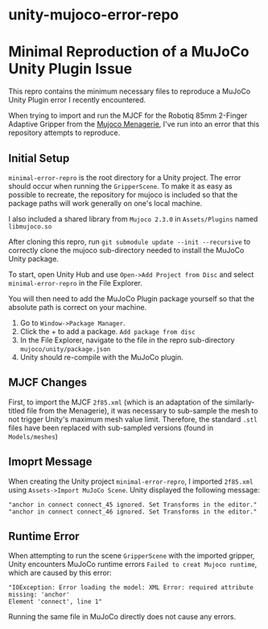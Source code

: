 # unity-mujoco-error-repo

# Minimal Reproduction of a MuJoCo Unity Plugin Issue

This repro contains the minimum necessary files to reproduce a MuJoCo Unity Plugin error I recently encountered.

When trying to import and run the MJCF for the Robotiq 85mm 2-Finger Adaptive Gripper from the [Mujoco Menagerie](https://github.com/deepmind/mujoco_menagerie/tree/main/robotiq_2f85), I've run into an error that this repository attempts to reproduce.

## Initial Setup

`minimal-error-repro` is the root directory for a Unity project. The error should occur when running the `GripperScene`.
To make it as easy as possible to recreate, the repository for mujoco is included so that the package paths will work generally on one's local machine.

I also included a shared library from `Mujoco 2.3.0` in `Assets/Plugins` named `libmujoco.so`

After cloning this repro, run `git submodule update --init --recursive` to correctly clone the mujoco sub-directory needed to install the MuJoCo Unity package.

To start, open Unity Hub and use `Open->Add Project from Disc` and select `minimal-error-repro` in the File Explorer.

You will then need to add the MuJoCo Plugin package yourself so that the absolute path is correct on your machine.

1. Go to `Window->Package Manager`.
2. Click the + to add a package. `Add package from disc`
3. In the File Explorer, navigate to the file in the repro sub-directory `mujoco/unity/package.json`
4. Unity should re-compile with the MuJoCo plugin.


## MJCF Changes
First, to import the MJCF `2f85.xml` (which is an adaptation of the similarly-titled file from the Menagerie), it was necessary to sub-sample the mesh to not trigger Unity's maximum mesh value limit. Therefore, the standard `.stl` files have been replaced with sub-sampled versions (found in `Models/meshes`) 

## Imoprt Message
When creating the Unity project `minimal-error-repro`, I imported `2f85.xml` using `Assets->Import MuJoCo Scene`. Unity displayed the following message:
```
"anchor in connect connect_45 ignored. Set Transforms in the editor."
"anchor in connect connect_46 ignored. Set Transforms in the editor."
```
## Runtime Error
When attempting to run the scene `GripperScene` with the imported gripper, Unity encounters MuJoCo runtime errors `Failed to creat Mujoco runtime`, which are caused by this error:
```
"IOException: Error loading the model: XML Error: required attribute missing: 'anchor'
Element 'connect', line 1"
```
Running the same file in MuJoCo directly does not cause any errors.